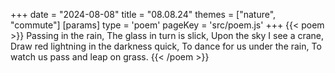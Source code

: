 +++
date = "2024-08-08"
title = "08.08.24"
themes = ["nature", "commute"]
[params]
  type = 'poem'
  pageKey = 'src/poem.js'
+++
{{< poem >}}
Passing in the rain,
The glass in turn is slick,
Upon the sky I see a crane,
Draw red lightning in the darkness quick,
To dance for us under the rain,
To watch us pass and leap on grass.
{{< /poem >}}